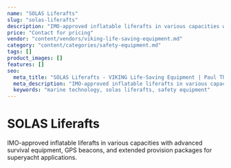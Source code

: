 ```yaml
---
name: "SOLAS Liferafts"
slug: "solas-liferafts"
description: "IMO-approved inflatable liferafts in various capacities with advanced survival equipment, GPS beacons, and extended provision packages for superyacht applications."
price: "Contact for pricing"
vendor: "content/vendors/viking-life-saving-equipment.md"
category: "content/categories/safety-equipment.md"
tags: []
product_images: []
features: []
seo:
  meta_title: "SOLAS Liferafts - VIKING Life-Saving Equipment | Paul Thames"
  meta_description: "IMO-approved inflatable liferafts in various capacities with advanced survival equipment, GPS beacons, and extended provision packages for superyacht "
  keywords: "marine technology, solas liferafts, safety equipment"
---
```


# SOLAS Liferafts

IMO-approved inflatable liferafts in various capacities with advanced survival equipment, GPS beacons, and extended provision packages for superyacht applications.




